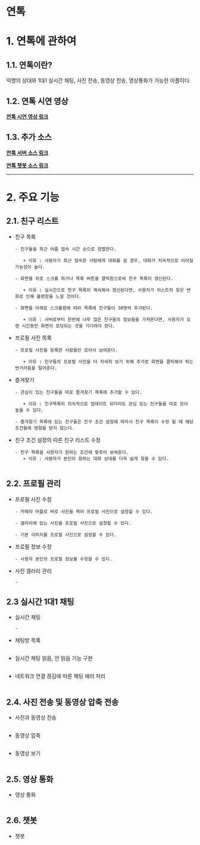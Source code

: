 연톡
======================

# 1. 연톡에 관하여
## 1.1. 연톡이란?
익명의 상대와 1대1 실시간 채팅, 사진 전송, 동영상 전송, 영상통화가 가능한 어플이다.


## 1.2. 연톡 시연 영상
[**연톡 시연 영상 링크**](http://52.79.51.149/yeontalk/uploads/yeontalk_testing.mp4)

## 1.3. 추가 소스
[**연톡 서버 소스 링크**](https://github.com/Kim-ChangSu/Yeontalk-Server_Source)

[**연톡 챗봇 소스 링크**](https://github.com/Kim-ChangSu/Yeontalk-Chatbot_Source)

****
# 2. 주요 기능
## 2.1. 친구 리스트
* 친구 목록
    ```
    - 친구들을 최근 어플 접속 시간 순으로 정렬한다.

       + 이유 : 사용자가 최근 접속한 사람에게 대화를 걸 경우, 대화가 지속적으로 이어질 가능성이 높다.  

	- 화면을 위로 스크롤 하거나 목록 버튼을 클릭함으로써 친구 목록이 갱신된다.

	   + 이유 : 실시간으로 친구 목록이 계속해서 갱신된다면, 사용자가 리스트의 잦은 변화로 인해 불편함을 느낄 것이다.
    
    - 화면을 아래로 스크롤함에 따라 목록에 친구들이 30명씩 추가된다.

       + 이유 : 서버로부터 한번에 너무 많은 친구들의 정보들을 가져온다면, 사용자가 오랜 시간동안 화면이 로딩되는 것을 기다려야 한다.
    ```

* 프로필 사진 목록
    ```
    - 프로필 사진을 등록한 사람들만 모아서 보여준다.

       + 이유 : 친구들의 프로필 사진을 더 자세히 보기 위해 추가로 화면을 클릭해야 하는 번거러움을 덜어준다. 
    ```
    
* 즐겨찾기
	```
	- 관심이 있는 친구들을 따로 즐겨찾기 목록에 추가할 수 있다. 

       + 이유 : 친구목록이 지속적으로 업데이트 되더라도 관심 있는 친구들을 따로 모아 놓을 수 있다.

	- 즐겨찾기 목록에 있는 친구들은 친구 조건 설정에 따라서 친구 목록이 수정 될 때 해당 조건들에 영항을 받지 않는다. 
	```

* 친구 조건 설정의 따른 친구 리스트 수정

	```
	- 친구 목록을 사용자가 원하는 조건에 맞추어 보여준다. 
       + 이유 : 사용자가 본인이 원하는 대화 상대를 더욱 쉽게 찾을 수 있다. 
  		
	```

## 2.2. 프로필 관리

* 프로필 사진 수정
    ```
    - 카메라 어플로 바로 사진을 찍어 프로필 사진으로 설정할 수 있다. 

    - 갤러리에 있는 사진을 프로필 사진으로 설정할 수 있다.

    - 기본 이미지를 프로필 사진으로 설정할 수 있다.
    ```

* 프로필 정보 수정
    ```
    - 사용자 본인의 프로필 정보를 수정할 수 있다. 
    ```
    

* 사진 갤러리 관리
	```
	- 
	
	```

## 2.3 실시간 1대1 채팅

* 실시간 채팅
    ```
    - 
    ```

* 채팅방 목록
    ```
    
    ```

* 실시간 채팅 읽음, 안 읽음 기능 구현
    ```
    
    ```
    

* 네트워크 연결 끊김에 따른 채팅 에러 처리
	```
	
	```

## 2.4. 사진 전송 및 동영상 압축 전송 

* 사진과 동영상 전송
    ```
    
    ```

* 동영상 압축
    ```
    
    ```

* 동영상 보기
	```
	
	```

## 2.5. 영상 통화

* 영상 통화
    ```
    
    ```

## 2.6. 챗봇
* 챗봇

```

```

